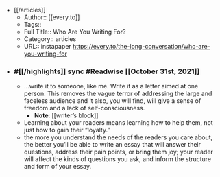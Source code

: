 - [[/articles]]
    - Author:: [[every.to]]
    - Tags::
    - Full Title:: Who Are You Writing For?
    - Category:: articles
    - URL:: instapaper https://every.to/the-long-conversation/who-are-you-writing-for
- ### #[[/highlights]] sync #Readwise [[October 31st, 2021]]
    - ...write it to someone, like me. Write it as a letter aimed at one person. This removes the vague terror of addressing the large and faceless audience and it also, you will find, will give a sense of freedom and a lack of self-consciousness.
        - **Note**: [[writer’s block]]
    - Learning about your readers means learning how to help them, not just how to gain their “loyalty.”
    - the more you understand the needs of the readers you care about, the better you’ll be able to write an essay that will answer their questions, address their pain points, or bring them joy; your reader will affect the kinds of questions you ask, and inform the structure and form of your essay.
